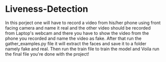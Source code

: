 # Liveness-Detection

In this porject one will have to record a video from his/her phone using front facing camera and name it real and the other video should be 
recorded from Laptop's webcam and there you have to show the video from the phone you recorded and name the video as fake. After that run the 
gather_examples.py file it will extract the faces and save it to a folder namely fake and real. Then run the train file to train the model 
and Voila run the final file you're done with the project!
